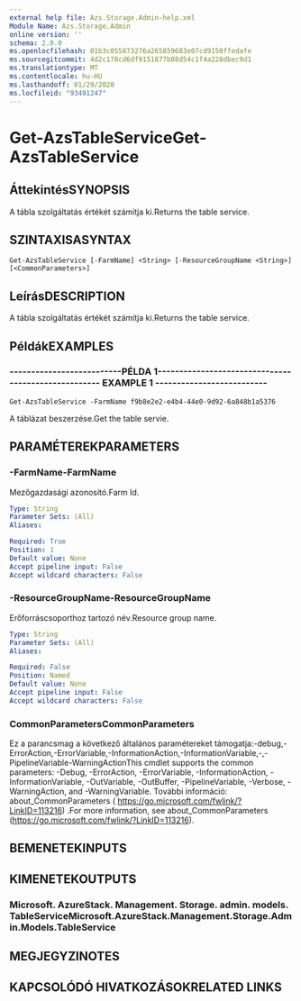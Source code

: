 ```yaml
---
external help file: Azs.Storage.Admin-help.xml
Module Name: Azs.Storage.Admin
online version: ''
schema: 2.0.0
ms.openlocfilehash: 01b3c055873276a265859683e07cd9150ffedafe
ms.sourcegitcommit: 4d2c178cd6df9151877b08d54c1f4a228dbec9d1
ms.translationtype: MT
ms.contentlocale: hu-HU
ms.lasthandoff: 01/29/2020
ms.locfileid: "93491247"
---
```

# <span data-ttu-id="d1958-101">Get-AzsTableService</span><span class="sxs-lookup"><span data-stu-id="d1958-101">Get-AzsTableService</span></span>

## <span data-ttu-id="d1958-102">Áttekintés</span><span class="sxs-lookup"><span data-stu-id="d1958-102">SYNOPSIS</span></span>
<span data-ttu-id="d1958-103">A tábla szolgáltatás értékét számítja ki.</span><span class="sxs-lookup"><span data-stu-id="d1958-103">Returns the table service.</span></span>

## <span data-ttu-id="d1958-104">SZINTAXISA</span><span class="sxs-lookup"><span data-stu-id="d1958-104">SYNTAX</span></span>

```
Get-AzsTableService [-FarmName] <String> [-ResourceGroupName <String>] [<CommonParameters>]
```

## <span data-ttu-id="d1958-105">Leírás</span><span class="sxs-lookup"><span data-stu-id="d1958-105">DESCRIPTION</span></span>
<span data-ttu-id="d1958-106">A tábla szolgáltatás értékét számítja ki.</span><span class="sxs-lookup"><span data-stu-id="d1958-106">Returns the table service.</span></span>

## <span data-ttu-id="d1958-107">Példák</span><span class="sxs-lookup"><span data-stu-id="d1958-107">EXAMPLES</span></span>

### <span data-ttu-id="d1958-108">--------------------------PÉLDA 1--------------------------</span><span class="sxs-lookup"><span data-stu-id="d1958-108">-------------------------- EXAMPLE 1 --------------------------</span></span>
```
Get-AzsTableService -FarmName f9b8e2e2-e4b4-44e0-9d92-6a848b1a5376
```

<span data-ttu-id="d1958-109">A táblázat beszerzése.</span><span class="sxs-lookup"><span data-stu-id="d1958-109">Get the table servie.</span></span>

## <span data-ttu-id="d1958-110">PARAMÉTEREK</span><span class="sxs-lookup"><span data-stu-id="d1958-110">PARAMETERS</span></span>

### <span data-ttu-id="d1958-111">-FarmName</span><span class="sxs-lookup"><span data-stu-id="d1958-111">-FarmName</span></span>
<span data-ttu-id="d1958-112">Mezőgazdasági azonosító.</span><span class="sxs-lookup"><span data-stu-id="d1958-112">Farm Id.</span></span>

```yaml
Type: String
Parameter Sets: (All)
Aliases: 

Required: True
Position: 1
Default value: None
Accept pipeline input: False
Accept wildcard characters: False
```

### <span data-ttu-id="d1958-113">-ResourceGroupName</span><span class="sxs-lookup"><span data-stu-id="d1958-113">-ResourceGroupName</span></span>
<span data-ttu-id="d1958-114">Erőforráscsoporthoz tartozó név.</span><span class="sxs-lookup"><span data-stu-id="d1958-114">Resource group name.</span></span>

```yaml
Type: String
Parameter Sets: (All)
Aliases: 

Required: False
Position: Named
Default value: None
Accept pipeline input: False
Accept wildcard characters: False
```

### <span data-ttu-id="d1958-115">CommonParameters</span><span class="sxs-lookup"><span data-stu-id="d1958-115">CommonParameters</span></span>
<span data-ttu-id="d1958-116">Ez a parancsmag a következő általános paramétereket támogatja:-debug,-ErrorAction,-ErrorVariable,-InformationAction,-InformationVariable,-,-PipelineVariable-WarningAction</span><span class="sxs-lookup"><span data-stu-id="d1958-116">This cmdlet supports the common parameters: -Debug, -ErrorAction, -ErrorVariable, -InformationAction, -InformationVariable, -OutVariable, -OutBuffer, -PipelineVariable, -Verbose, -WarningAction, and -WarningVariable.</span></span> <span data-ttu-id="d1958-117">További információ: about_CommonParameters ( https://go.microsoft.com/fwlink/?LinkID=113216) .</span><span class="sxs-lookup"><span data-stu-id="d1958-117">For more information, see about_CommonParameters (https://go.microsoft.com/fwlink/?LinkID=113216).</span></span>

## <span data-ttu-id="d1958-118">BEMENETEK</span><span class="sxs-lookup"><span data-stu-id="d1958-118">INPUTS</span></span>

## <span data-ttu-id="d1958-119">KIMENETEK</span><span class="sxs-lookup"><span data-stu-id="d1958-119">OUTPUTS</span></span>

### <span data-ttu-id="d1958-120">Microsoft. AzureStack. Management. Storage. admin. models. TableService</span><span class="sxs-lookup"><span data-stu-id="d1958-120">Microsoft.AzureStack.Management.Storage.Admin.Models.TableService</span></span>

## <span data-ttu-id="d1958-121">MEGJEGYZI</span><span class="sxs-lookup"><span data-stu-id="d1958-121">NOTES</span></span>

## <span data-ttu-id="d1958-122">KAPCSOLÓDÓ HIVATKOZÁSOK</span><span class="sxs-lookup"><span data-stu-id="d1958-122">RELATED LINKS</span></span>


